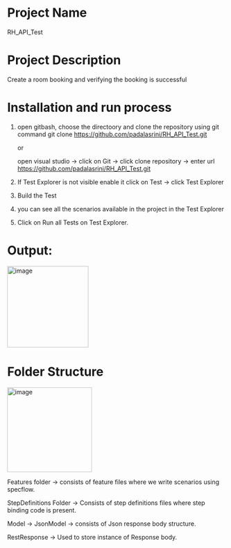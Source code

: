 # Project Name
RH_API_Test

# Project Description
Create a room booking and verifying the booking is successful

# Installation and run process

1. open gitbash, choose the directoory and clone the repository using git command 
   git clone https://github.com/padalasrini/RH_API_Test.git

    or
  
    open visual studio -> click on Git -> click clone repository -> enter url
    https://github.com/padalasrini/RH_API_Test.git

2. If Test Explorer is not visible enable it
   click on Test -> click Test Explorer

3. Build the Test

4. you can see all the scenarios available in the project in the Test Explorer

5. Click on Run all Tests on Test Explorer.

# Output:

<img width="187" alt="image" src="https://github.com/padalasrini/RH_API_Test/assets/151537135/23539725-cbd8-475f-804d-c2ccaabe17ee">

# Folder Structure

<img width="195" alt="image" src="https://github.com/padalasrini/RH_API_Test/assets/151537135/c090f3eb-83cb-4888-95cb-40e0e8fde095">

Features folder -> consists of feature files where we write scenarios using specflow.

StepDefinitions Folder -> Consists of step definitions files where step binding code is present.

Model -> JsonModel -> consists of Json response body structure.

RestResponse -> Used to store instance of Response body.
   
  
